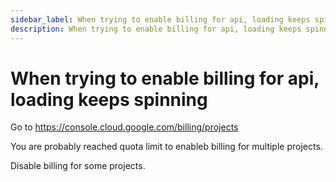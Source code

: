 ```yaml
---
sidebar_label: When trying to enable billing for api, loading keeps spinning
description: When trying to enable billing for api, loading keeps spinning.
---
```


# When trying to enable billing for api, loading keeps spinning

Go to https://console.cloud.google.com/billing/projects 

You are probably reached quota limit to enableb billing for multiple projects. 

Disable billing for some projects.
